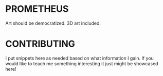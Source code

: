 # PROMETHEUS

Art should be democratized. 3D art included.

# CONTRIBUTING

I put snippets here as needed based on what information I gain. If you would like to teach me something interesting it just might be showcased here!
